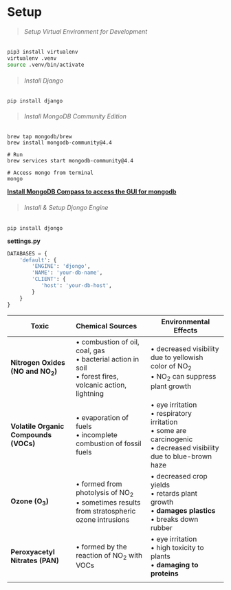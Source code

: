 # Setup

> ###### Setup Virtual Environment for Development

```bash
pip3 install virtualenv
virtualenv .venv
source .venv/bin/activate
```





> ###### Install Django

```
pip install django
```





> ###### Install MongoDB Community Edition

```
brew tap mongodb/brew
brew install mongodb-community@4.4

# Run
brew services start mongodb-community@4.4

# Access mongo from terminal 
mongo
```

**[Install MongoDB Compass to access the GUI for mongodb](https://www.mongodb.com/try/download/compass)**





> ###### Install & Setup Djongo Engine

```
pip install djongo
```

**settings.py**

```python
DATABASES = {
    'default': {
        'ENGINE': 'djongo',
        'NAME': 'your-db-name',
        'CLIENT': {
           'host': 'your-db-host',
        }
    }
}
```









| **Toxic**                                   | **Chemical Sources**                                         | **Environmental Effects**                                    |
| ------------------------------------------- | :----------------------------------------------------------- | ------------------------------------------------------------ |
| **Nitrogen Oxides (NO and NO<sub>2</sub>)** | • combustion of oil, coal, gas<br />• bacterial action in soil<br />• forest fires, volcanic action, lightning | • decreased visibility due to yellowish color of NO<sub>2</sub><br />• NO<sub>2</sub> can suppress plant growth |
| **Volatile Organic Compounds (VOCs)**       | • evaporation of fuels <br />• incomplete combustion of fossil fuels | • eye irritation <br />• respiratory irritation <br />• some are carcinogenic <br />• decreased visibility due to blue-brown haze |
| **Ozone (O<sub>3</sub>)**                   | • formed from photolysis of NO<sub>2</sub><br />• sometimes results from stratospheric ozone intrusions | • decreased crop yields <br />• retards plant growth <br />• **damages plastics** <br />• breaks down rubber |
| **Peroxyacetyl Nitrates (PAN)**             | • formed by the reaction of NO<sub>2</sub> with VOCs         | • eye irritation <br />• high toxicity to plants <br />• **damaging to proteins** |
|                                             |                                                              |                                                              |


